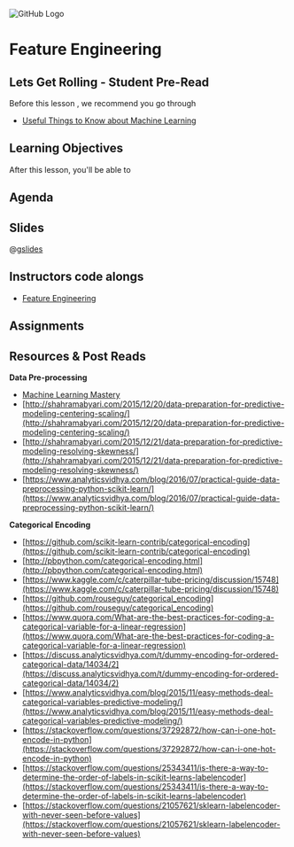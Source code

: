 ![GitHub Logo](https://s3.ap-south-1.amazonaws.com/greyatom-social/GreyAtom-logo.png)

# Feature Engineering

## Lets Get Rolling - Student Pre-Read
Before this lesson , we recommend you go through

*  [Useful Things to Know about Machine Learning](http://homes.cs.washington.edu/~pedrod/papers/cacm12.pdf)



## Learning Objectives 

After this lesson, you'll be able to 


## Agenda


## Slides

@[gslides](12MfGuRbSPV-Hgtpn1Xmd8GGvwgwbwVSp8Gx1NVKH1Mk)

## Instructors code alongs

* [Feature Engineering](https://github.com/commit-live-students/feature-engineering/blob/master/notebooks/feature_engineering.ipynb)

## Assignments 




## Resources & Post Reads

**Data Pre-processing**

* [Machine Learning Mastery](http://machinelearningmastery.com/supervised-and-unsupervised-machine-learning-algorithms/)
* [http://shahramabyari.com/2015/12/20/data-preparation-for-predictive-modeling-centering-scaling/](http://shahramabyari.com/2015/12/20/data-preparation-for-predictive-modeling-centering-scaling/)
* [http://shahramabyari.com/2015/12/21/data-preparation-for-predictive-modeling-resolving-skewness/](http://shahramabyari.com/2015/12/21/data-preparation-for-predictive-modeling-resolving-skewness/)
* [https://www.analyticsvidhya.com/blog/2016/07/practical-guide-data-preprocessing-python-scikit-learn/](https://www.analyticsvidhya.com/blog/2016/07/practical-guide-data-preprocessing-python-scikit-learn/)

**Categorical Encoding**
* [https://github.com/scikit-learn-contrib/categorical-encoding](https://github.com/scikit-learn-contrib/categorical-encoding)
* [http://pbpython.com/categorical-encoding.html](http://pbpython.com/categorical-encoding.html)
* [https://www.kaggle.com/c/caterpillar-tube-pricing/discussion/15748](https://www.kaggle.com/c/caterpillar-tube-pricing/discussion/15748)
* [https://github.com/rouseguy/categorical_encoding](https://github.com/rouseguy/categorical_encoding)
* [https://www.quora.com/What-are-the-best-practices-for-coding-a-categorical-variable-for-a-linear-regression](https://www.quora.com/What-are-the-best-practices-for-coding-a-categorical-variable-for-a-linear-regression)
* [https://discuss.analyticsvidhya.com/t/dummy-encoding-for-ordered-categorical-data/14034/2](https://discuss.analyticsvidhya.com/t/dummy-encoding-for-ordered-categorical-data/14034/2)
* [https://www.analyticsvidhya.com/blog/2015/11/easy-methods-deal-categorical-variables-predictive-modeling/](https://www.analyticsvidhya.com/blog/2015/11/easy-methods-deal-categorical-variables-predictive-modeling/)
* [https://stackoverflow.com/questions/37292872/how-can-i-one-hot-encode-in-python](https://stackoverflow.com/questions/37292872/how-can-i-one-hot-encode-in-python)
* [https://stackoverflow.com/questions/25343411/is-there-a-way-to-determine-the-order-of-labels-in-scikit-learns-labelencoder](https://stackoverflow.com/questions/25343411/is-there-a-way-to-determine-the-order-of-labels-in-scikit-learns-labelencoder)
* [https://stackoverflow.com/questions/21057621/sklearn-labelencoder-with-never-seen-before-values](https://stackoverflow.com/questions/21057621/sklearn-labelencoder-with-never-seen-before-values)

